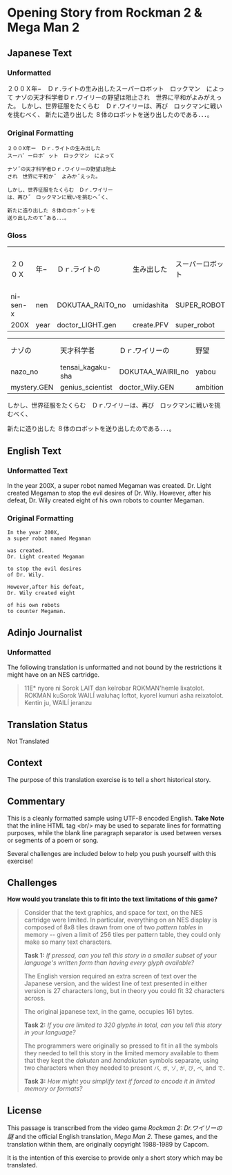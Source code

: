 # Opening Story from Rockman 2 & Mega Man 2

## Japanese Text

### Unformatted

２００Ｘ年−　Ｄｒ.ライトの生み出したスーパーロボット　ロックマン　によって
ナゾの天才科学者Ｄｒ.ワイリーの野望は阻止され　世界に平和がよみがえった。
しかし、世界征服をたくらむ　Ｄｒ.ワイリーは、再び　ロックマンに戦いを挑むべく、
新たに造り出した ８体のロボットを送り出したのである．．．。

### Original Formatting

```
２００X年ー　Ｄｒ.ライトの生み出した
スーハ゜ーロホ゜ット　ロックマン　によって

ナソ˝の天才科学者Ｄｒ.ワイリーの野望は阻止
され　世界に平和か˝　よみか˝えった。

しかし、世界征服をたくらむ　Ｄｒ.ワイリー
は、再ひ˝　ロックマンに戦いを挑むへ˝く、

新たに造り出した ８体のロホ˝ットを
送り出したのて˝ある．．．。
```

### Gloss

|          |      |                  |            |               |           |        |
|:---------|:-----|:-----------------|:-----------|:--------------|:---------|:--------|
| ２００Ｘ  | 年−   | Ｄｒ.ライトの     | 生み出した   | スーパーロボット | ロックマン | によって |
| ni-sen-x | nen  | DOKUTAA_RAITO_no | umidashita | SUPER_ROBOT   | ROCKMAN  | by      |
| 200X     | year | doctor_LIGHT.gen | create.PFV | super_robot   | ROCKMAN  | by      |

|             |                   |                   |          |       |              |       |      |       |         |             |
|:------------|:------------------|:------------------|:---------|:------|:-------------|:------|:-----|:------|:--------|:------------|
| ナゾの       | 天才科学者          | Ｄｒ.ワイリーの     | 野望      | は    | 阻止.され     | 世界   | に   | 平和   | が      | よみがえった。 |
| nazo_no     | tensai_kagaku-sha | DOKUTAA_WAIRII_no | yabou    | wa    | soshi.sare   | sekai | ni   | heiwa | ga      | yomigae.tta |
| mystery.GEN | genius_scientist  | doctor_Wily.GEN   | ambition | TOPIC | prevent.PASS | world | in   | peace | SUBJECT | restore.PAST |

しかし、世界征服をたくらむ　Ｄｒ.ワイリーは、再び　ロックマンに戦いを挑むべく、

新たに造り出した ８体のロボットを送り出したのである．．．。

## English Text

### Unformatted Text

In the year 200X, a super robot named Megaman was created.
Dr. Light created Megaman to stop the evil desires of Dr. Wily.
However, after his defeat, Dr. Wily created eight of his own robots
to counter Megaman.

### Original Formatting

```
In the year 200X,
a super robot named Megaman

was created.
Dr. Light created Megaman

to stop the evil desires
of Dr. Wily.

However,after his defeat,
Dr. Wily created eight

of his own robots
to counter Megaman.
```

## Adinjo Journalist

### Unformatted

The following translation is unformatted and not bound by the restrictions it might have on an NES cartridge.

> 11E* nyore ni Sorok LAIT dan kelrobar ROKMAN'hemle lixatolot.
> ROKMAN kuSorok WAILÍ waluhaç loftot, kyorel kumuri asha reixatolot.
> Kentin ju, WAILÍ jeranzu

## Translation Status

Not Translated

## Context

The purpose of this translation exercise is to tell a short historical story.

## Commentary

This is a cleanly formatted sample using UTF-8 encoded English. **Take Note** that the inline HTML tag \<br/\> may be used to separate lines for formatting purposes, while the blank line paragraph separator is used between verses or segments of a poem or song.

Several challenges are included below to help you push yourself with this exercise!

## Challenges

**How would you translate this to fit into the text limitations of this game?**

> Consider that the text graphics, and space for text, on the NES cartridge were limited. In particular, everything on an NES display is composed of 8x8 tiles drawn from one of two _pattern tables_ in memory -- given a limit of 256 tiles per pattern table, they could only make so many text characters.
>
> **Task 1:** _If pressed, can you tell this story in a smaller subset of your language's written form than having every glyph available?_
>
>  The English version required an extra screen of text over the Japanese version, and the widest line of text presented in either version is 27 characters long, but in theory you could fit 32 characters across.
>
> The original japanese text, in the game, occupies 161 bytes.
>
> **Task 2:** _If you are limited to 320 glyphs in total, can you tell this story in your language?_
>
> The programmers were originally so pressed to fit in all the symbols they needed to tell this story in the limited memory available to them that they kept the _dakuten_ and _handakuten_ symbols separate, using two characters when they needed to present `パ`, `ボ`, `ゾ`, `が`, `び`, `べ`, and `で`.
>
> **Task 3:** _How might you simplify text if forced to encode it in limited memory or formats?_

## License

This passage is transcribed from the video game _Rockman 2: Dr.ワイリーの謎_ and the official English translation, _Mega Man 2_. These games, and the translation within them, are originally copyright 1988-1989 by Capcom.

It is the intention of this exercise to provide only a short story which may be translated.
